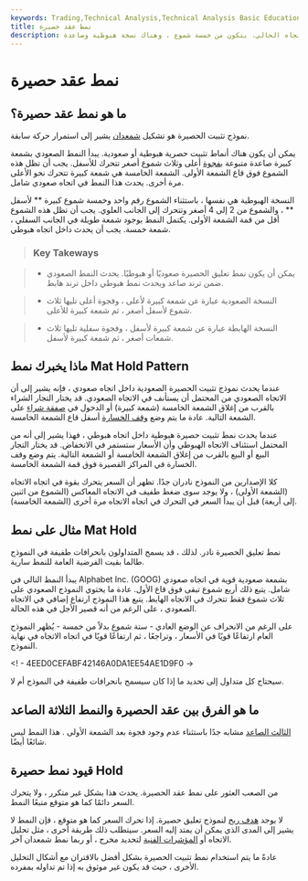 ```yaml
---
keywords: Trading,Technical Analysis,Technical Analysis Basic Education
title: نمط عقد حصيرة
description: نموذج تثبيت الحصيرة هو نموذج شمعدان نادر يشير إلى استمرار الاتجاه الحالي. يتكون من خمسة شموع ، وهناك نسخة هبوطية وصاعدة.
---
```


# نمط عقد حصيرة
## ما هو نمط عقد حصيرة؟

نموذج تثبيت الحصيرة هو تشكيل [شمعدان](/candlestick) يشير إلى استمرار حركة سابقة.

يمكن أن يكون هناك أنماط تثبيت حصرية هبوطية أو صعودية. يبدأ النمط الصعودي بشمعة كبيرة صاعدة متبوعة [بفجوة](/gap) أعلى وثلاث شموع أصغر تتحرك للأسفل. يجب أن تظل هذه الشموع فوق قاع الشمعة الأولى. الشمعة الخامسة هي شمعة كبيرة تتحرك نحو الأعلى مرة أخرى. يحدث هذا النمط في اتجاه صعودي شامل.

النسخة الهبوطية هي نفسها ، باستثناء الشموع رقم واحد وخمسة شموع كبيرة ** لأسفل ** ، والشموع من 2 إلى 4 أصغر وتتحرك إلى الجانب العلوي. يجب أن تظل هذه الشموع أقل من قمة الشمعة الأولى. يكتمل النمط بوجود شمعة طويلة في الجانب السفلي ، شمعة خمسة. يجب أن يحدث داخل اتجاه هبوطي.

> ### Key Takeways

> - يمكن أن يكون نمط تعليق الحصيرة صعوديًا أو هبوطيًا. يحدث النمط الصعودي ضمن ترند صاعد ويحدث نمط هبوطي داخل ترند هابط.

> - النسخة الصعودية عبارة عن شمعة كبيرة لأعلى ، وفجوة أعلى تليها ثلاث شموع لأسفل أصغر ، ثم شمعة كبيرة للأعلى.

> - النسخة الهابطة عبارة عن شمعة كبيرة لأسفل ، وفجوة سفلية تليها ثلاث شمعات أصغر ، ثم شمعة كبيرة لأسفل.

>

>

## ماذا يخبرك نمط Mat Hold Pattern

عندما يحدث نموذج تثبيت الحصيرة الصعودية داخل اتجاه صعودي ، فإنه يشير إلى أن الاتجاه الصعودي من المحتمل أن يستأنف في الاتجاه الصعودي. قد يختار التجار الشراء بالقرب من إغلاق الشمعة الخامسة (شمعة كبيرة) أو الدخول في [صفقة شراء](/long) على الشمعة التالية. عادة ما يتم وضع [وقف الخسارة](/stop-lossorder) أسفل قاع الشمعة الخامسة.

عندما يحدث نمط تثبيت حصيرة هبوطية داخل اتجاه هبوطي ، فهذا يشير إلى أنه من المحتمل استئناف الاتجاه الهبوطي وأن الأسعار ستستمر في الانخفاض. قد يختار التجار البيع أو البيع بالقرب من إغلاق الشمعة الخامسة أو الشمعة التالية. يتم وضع وقف الخسارة في المراكز القصيرة فوق قمة الشمعة الخامسة.

كلا الإصدارين من النموذج نادران جدًا. تظهر أن السعر يتحرك بقوة في اتجاه الاتجاه (الشمعة الأولى) ، ولا يوجد سوى ضغط طفيف في الاتجاه المعاكس (الشموع من اثنين إلى أربعة) قبل أن يبدأ السعر في التحرك في اتجاه الاتجاه مرة أخرى (الشمعة الخامسة).

## مثال على نمط Mat Hold

نمط تعليق الحصيرة نادر. لذلك ، قد يسمح المتداولون بانحرافات طفيفة في النموذج طالما بقيت الفرضية العامة للنمط سارية.

يبدأ النمط التالي في Alphabet Inc. (GOOG) بشمعة صعودية قوية في اتجاه صعودي شامل. يتبع ذلك أربع شموع تبقى فوق قاع الأول. عادة ما يحتوي النموذج الصعودي على ثلاث شموع فقط تتحرك في الاتجاه الهابط. يتبع هذا النموذج ارتفاع إضافي في الاتجاه الصعودي ، على الرغم من أنه قصير الأجل في هذه الحالة.

على الرغم من الانحراف عن الوضع العادي - ستة شموع بدلاً من خمسة - يُظهر النموذج العام ارتفاعًا قويًا في الأسعار ، وتراجعًا ، ثم ارتفاعًا قويًا في اتجاه الاتجاه في نهاية النموذج.

<! - 4EED0CEFABF42146A0DA1EE54AE1D9F0 ->

سيحتاج كل متداول إلى تحديد ما إذا كان سيسمح بانحرافات طفيفة في النموذج أم لا.

## ما هو الفرق بين عقد الحصيرة والنمط الثلاثة الصاعد

[الثالث الصاعد](/rising-three-methods) مشابه جدًا باستثناء عدم وجود فجوة بعد الشمعة الأولى . هذا النمط ليس شائعًا أيضًا.

## قيود نمط حصيرة Hold

من الصعب العثور على نمط عقد الحصيرة. يحدث هذا بشكل غير متكرر ، ولا يتحرك السعر دائمًا كما هو متوقع متبعًا النمط.

لا يوجد [هدف ربح](/profit-target) لنموذج تعليق حصيرة. إذا تحرك السعر كما هو متوقع ، فإن النمط لا يشير إلى المدى الذي يمكن أن يمتد إليه السعر. سيتطلب ذلك طريقة أخرى ، مثل تحليل الاتجاه أو [المؤشرات الفنية](/technicalindicator) لتحديد مخرج ، أو ربما نمط شمعدان آخر.

عادةً ما يتم استخدام نمط تثبيت الحصيرة بشكل أفضل بالاقتران مع أشكال التحليل الأخرى ، حيث قد يكون غير موثوق به إذا تم تداوله بمفرده.


